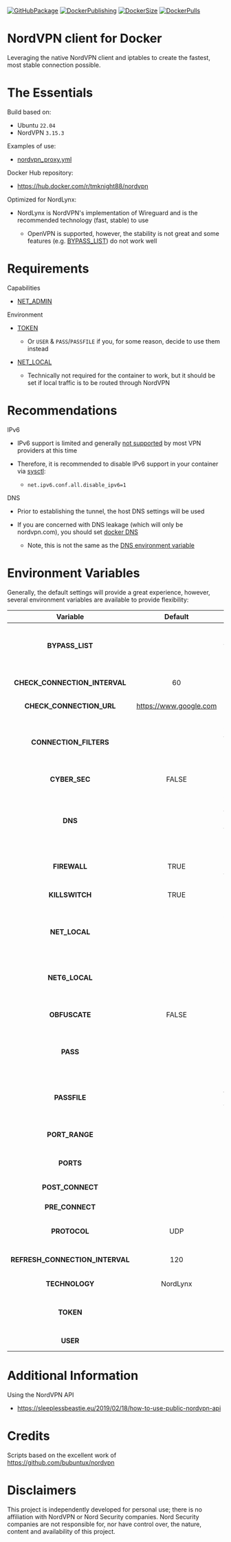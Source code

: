 <!-- markdownlint-disable MD041 -->
[![GitHubPackage][GitHubPackageBadge]][GitHubPackageLink]
[![DockerPublishing][DockerPublishingBadge]][DockerLink]
[![DockerSize][DockerSizeBadge]][DockerLink]
[![DockerPulls][DockerPullsBadge]][DockerLink]

# NordVPN client for Docker

Leveraging the native NordVPN client and iptables to create the fastest, most stable connection possible.

# The Essentials

Build based on:

- Ubuntu `22.04`
- NordVPN `3.15.3`

Examples of use:

- [nordvpn_proxy.yml](examples/)

Docker Hub repository:

- <https://hub.docker.com/r/tmknight88/nordvpn>

Optimized for NordLynx:

- NordLynx is NordVPN's implementation of Wireguard and is the recommended technology (fast, stable) to use

  - OpenVPN is supported, however, the stability is not great and some features (e.g. [BYPASS_LIST](#env-bypass)) do not work well

# Requirements

Capabilities

- [NET_ADMIN](https://docs.docker.com/engine/reference/run/#runtime-privilege-and-linux-capabilities)

Environment

- [TOKEN](#env-token)

  - Or `USER` & `PASS`/`PASSFILE` if you, for some reason, decide to use them instead

- [NET_LOCAL](#env-netlocal)

  - Technically not required for the container to work, but it should be set if local traffic is to be routed through NordVPN

# Recommendations

IPv6

- IPv6 support is limited and generally [not supported](https://nordvpn.com/blog/ipv4-vs-ipv6/#:~:text=You%20might%20be%20wondering%20what,tunnel%20with%20the%20IPv4%20protocol.) by most VPN providers at this time
- Therefore, it is recommended to disable IPv6 support in your container via [sysctl](https://docs.docker.com/engine/reference/commandline/run/#configure-namespaced-kernel-parameters-sysctls-at-runtime):

  - `net.ipv6.conf.all.disable_ipv6=1`

DNS

- Prior to establishing the tunnel, the host DNS settings will be used
- If you are concerned with DNS leakage (which will only be nordvpn.com), you should set [docker DNS](https://docs.docker.com/config/containers/container-networking/#dns-services)

  - Note, this is not the same as the [DNS environment variable](#env-dns)

# Environment Variables

Generally, the default settings will provide a great experience, however, several environment variables are available to provide flexibility:

| Variable                        | Default                  | Description                                                                                                                                                                                                                               |
|:-------------------------------:|:------------------------:|--------------------------------------------------------------------------------------------------------------------------------------------------------------------------------------------------------------------------------------------|
| <span id="env-bypass">**BYPASS_LIST**</span> |   | Comma-separated list of domain names that should bypass VPN (i.e. these connections should not be secured); if set, `FIREWALL` will default to FALSE                                                                                      |
| **CHECK_CONNECTION_INTERVAL**   | 60                       | Time in seconds to check connection state and remediate as required                                                                                                                                                                       |
| **CHECK_CONNECTION_URL**        | <https://www.google.com> | URL used by `CHECK_CONNECTION_INTERVAL`                                                                                                                                                                                                   |
| **CONNECTION_FILTERS**          |                          | Use the [NordVPN API](#api) to help craft your filters; largely for OpenVPN, though useful with NordLynx when wanting to set a specific country/city (e.g `filters[country_city_id]=8980922`)                                        |
| **CYBER_SEC**                   | FALSE                    | Learn more at [NordVPN](https://nordvpn.com/features/cybersec/) (TRUE/FALSE)                                                                                                                                                              |
| <span id="env-dns">**DNS**</span> |                          | A comma-separated list of IPv4/IPv6 addresses to be set as the VPN tunnel DNS servers, or non-IP hostnames to be set as the tunnel's DNS search domains (leave unset to use NordVPN servers)                                          |
| **FIREWALL**                    | TRUE                     | Use the NordVPN firewall over iptables (TRUE/FALSE; will default to FALSE when `BYPASS_LIST` in use)                                                                                                                                      |
| **KILLSWITCH**                  | TRUE                     | Use the NordVPN kill switch; `FIREWALL` must also be TRUE (TRUE/FALSE)                                                                                                                                                                    |
| <span id="env-netlocal">**NET_LOCAL**</span> |                          | Add a route to local IPv4 network once the VPN is up; the Docker network is automatically added; must be CIDR IPv4 format (e.g. `192.168.1.0/24`)                                                                                         |
| **NET6_LOCAL**                  |                          | Add a route to local IPv4 network once the VPN is up; the Docker network is automatically added; must be CIDR IPv6 format (e.g. `fe00:d34d:b33f::/64`)                                                                                    |
| **OBFUSCATE**                   | FALSE                    | Only valid when using TECHNOLOGY OpenVPN; learn more at [NordVPN](https://nordvpn.com/features/obfuscated-servers/) (TRUE/FALSE)                                                                                                          |
| **PASS**                        |                          | Password for NordVPN account; surround in single quotes to prevent issues with special characters such as `$` (not required when using `TOKEN` or `PASSFILE`)                                                                             |
| **PASSFILE**                    |                          | For use with `USER` and [docker secrets](https://docs.docker.com/compose/compose-file/compose-file-v3/#secrets), this should be set to `/run/secrets/<secret_name>`; this file should contain just the account password on the first line |
| **PORT_RANGE**                  |                          | Port range to whitelist for both UDP and TCP; (e.g. `PORT_RANGE=9091 9095`)                                                                                                                                                               |
| **PORTS**                       |                          | Semicolon delimited list of ports to whitelist for both UDP and TCP; (e.g `PORTS=9091;9095`)                                                                                                                                              |
| **POST_CONNECT**                |                          | Command to execute after successful connection                                                                                                                                                                                            |
| **PRE_CONNECT**                 |                          | Command to execute before attempt to connect                                                                                                                                                                                              |
| **PROTOCOL**                    | UDP                      | Only valid when using TECHNOLOGY OpenVPN (TCP/UDP)                                                                                                                                                                                        |
| **REFRESH_CONNECTION_INTERVAL** | 120                      | Time in minutes to trigger VPN reconnection to help ensure best connection available                                                                                                                                                      |
| **TECHNOLOGY**                  | NordLynx                 | Specify Technology to use (NordLynx/OpenVPN)                                                                                                                                                                                              |
| <span id="env-token">**TOKEN**</span> |                          | **RECOMMENDED**; use in place of `USER` and `PASS` for NordVPN account; generated from your NordVPN account web portal                                                                                                                    |
| **USER**                        |                          | User for NordVPN account (not required when using `TOKEN`)                                                                                                                                                                                |

# Additional Information

<span id="api">Using the NordVPN API</span>

- <https://sleeplessbeastie.eu/2019/02/18/how-to-use-public-nordvpn-api>

# Credits

Scripts based on the excellent work of <https://github.com/bubuntux/nordvpn>

# Disclaimers

This project is independently developed for personal use; there is no affiliation with NordVPN or Nord Security companies.  Nord Security companies are not responsible for, nor have control over, the nature, content and availability of this project.

[GitHubPackageBadge]: https://github.com/tmknight/docker-nordvpn/actions/workflows/github-package.yml/badge.svg
[GitHubPackageLink]: https://github.com/tmknight/docker-nordvpn/pkgs/container/nordvpn
[DockerPublishingBadge]: https://github.com/tmknight/docker-nordvpn/actions/workflows/docker-publish.yml/badge.svg
[DockerPullsBadge]: https://badgen.net/docker/pulls/tmknight88/nordvpn?icon=docker&label=Docker+Pulls&labelColor=black&color=green
[DockerSizeBadge]: https://badgen.net/docker/size/tmknight88/nordvpn?icon=docker&label=Docker+Size&labelColor=black&color=green
[DockerLink]: https://hub.docker.com/r/tmknight88/nordvpn

